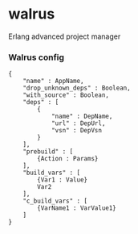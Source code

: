 # walrus
Erlang advanced project manager 


### Walrus config

    {
        "name" : AppName,
        "drop_unknown_deps" : Boolean,
        "with_source" : Boolean,
        "deps" : [
            {
                "name" : DepName,
                "url" : DepUrl,
                "vsn" : DepVsn
            }
        ],
        "prebuild" : [
            {Action : Params}
        ],
        "build_vars" : [
            {Var1 : Value}
            Var2
        ],
        "c_build_vars" : [
            {VarName1 : VarValue1}
        ]
    }